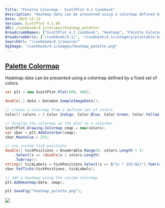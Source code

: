 ```yaml
---
Title: "Palette Colormap - ScottPlot 4.1 Cookbook"
Description: "Heatmap data can be presented using a colormap defined by a fixed set of colors."
Date: 2023-12-13
Version: ScottPlot 4.1.69
URL: /cookbook/4.1/recipes/heatmap_palette/
BreadcrumbNames: ["ScottPlot 4.1 Cookbook", "Heatmap", "Palette Colormap"]
BreadcrumbUrls: ["/cookbook/4.1/", "/cookbook/4.1/category/plottable-heatmap", "/cookbook/4.1/recipes/heatmap_palette/"]
SearchUrl: "/cookbook/4.1/search/"
OgImage: "/cookbook/4.1/images/heatmap_palette.png"
---
```


<h2><a id='palette-colormap' href='/cookbook/4.1/recipes/heatmap_palette/'>Palette Colormap</a></h2>

Heatmap data can be presented using a colormap defined by a fixed set of colors.

```cs
var plt = new ScottPlot.Plot(600, 400);

double[,] data = DataGen.SampleImageData();

// create a colormap from a defined set of colors
Color[] colors = { Color.Indigo, Color.Blue, Color.Green, Color.Yellow, Color.Orange, Color.Red, };

// display the colormap on the plot as a colorbar
ScottPlot.Drawing.Colormap cmap = new(colors);
var cbar = plt.AddColorbar(cmap);
cbar.MaxValue = 255;

// use custom tick positions
double[] tickPositions = Enumerable.Range(0, colors.Length + 1)
    .Select(x => (double)x / colors.Length)
    .ToArray();
string[] tickLabels = tickPositions.Select(x => $"{x * 255:N2}").ToArray();
cbar.SetTicks(tickPositions, tickLabels);

// add a heatmap using the custom colormap
plt.AddHeatmap(data, cmap);

plt.SaveFig("heatmap_palette.png");
```

<img src='../../images/heatmap_palette.png' class='d-block mx-auto my-5' />


